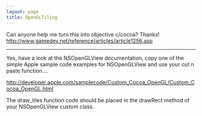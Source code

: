 ```yaml
---
layout: page
title: OpenGLTiling
---
```


Can anyone help me turn this into objective c/cocoa?
Thanks!
http://www.gamedev.net/reference/articles/article1256.asp

----

Yes, have a look at the NSOpenGLView documentation, copy one of the simple Apple sample code examples for NSOpenGLView and use your cut n paste function....

http://developer.apple.com/samplecode/Custom_Cocoa_OpenGL/Custom_Cocoa_OpenGL.html

The draw_tiles function code should be placed in the drawRect method of your NSOpenGLView custom class.

